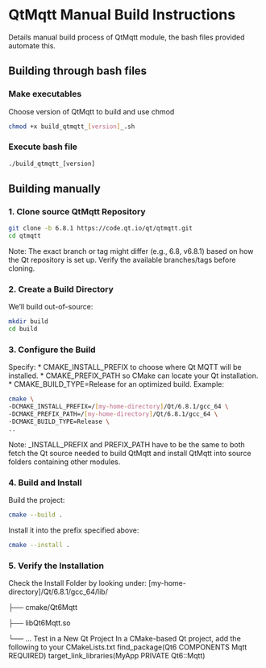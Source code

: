#  QtMqtt Manual Build Instructions
Details manual build process of QtMqtt module, the bash files provided automate this.

## Building through bash files

### Make executables
Choose version of QtMqtt to build and use chmod

```bash
chmod +x build_qtmqtt_[version]_.sh
```

### Execute bash file

```bash
./build_qtmqtt_[version]
```

## Building manually

### 1. Clone source QtMqtt Repository 

```bash
git clone -b 6.8.1 https://code.qt.io/qt/qtmqtt.git
cd qtmqtt
```

Note: The exact branch or tag might differ (e.g., 6.8, v6.8.1) based on how the Qt repository is set up. Verify the available
branches/tags before cloning. 
### 2. Create a Build Directory 
We’ll build out-of-source: 

```bash
mkdir build
cd build
```

### 3. Configure the Build 
Specify: * CMAKE_INSTALL_PREFIX to choose where Qt MQTT will be installed. * CMAKE_PREFIX_PATH so CMake can locate your
Qt installation. * CMAKE_BUILD_TYPE=Release for an optimized build. 
Example:

```bash 
cmake \
-DCMAKE_INSTALL_PREFIX=/[my-home-directory]/Qt/6.8.1/gcc_64 \
-DCMAKE_PREFIX_PATH=/[my-home-directory]/Qt/6.8.1/gcc_64 \ 
-DCMAKE_BUILD_TYPE=Release \
..
```

Note: _INSTALL_PREFIX and PREFIX_PATH have to be the same to both fetch the Qt source needed to build QtMqtt and install QtMqtt into source folders
containing other modules.

### 4. Build and Install 
Build the project:

```bash 
cmake --build .
```

Install it into the prefix specified above: 

```bash
cmake --install .
```

### 5. Verify the Installation 
Check the Install Folder by looking under: 
[my-home-directory]/Qt/6.8.1/gcc_64/lib/

├── cmake/Qt6Mqtt

├── libQt6Mqtt.so

└── ...
Test in a New Qt Project In a CMake-based Qt project, add the following to your CMakeLists.txt
find_package(Qt6 COMPONENTS Mqtt REQUIRED)
target_link_libraries(MyApp PRIVATE Qt6::Mqtt)

